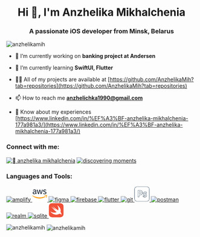 <h1 align="center">Hi 👋, I'm Anzhelika Mikhalchenia</h1>
<h3 align="center">A passionate iOS developer from Minsk, Belarus</h3>

<p align="left"> <img src="https://komarev.com/ghpvc/?username=anzhelikamih&label=Profile%20views&color=0e75b6&style=flat" alt="anzhelikamih" /> </p>

- 🔭 I’m currently working on **banking project at Andersen**

- 🌱 I’m currently learning **SwiftUI, Flutter**

- 👨‍💻 All of my projects are available at [https://github.com/AnzhelikaMih?tab=repositories](https://github.com/AnzhelikaMih?tab=repositories)

- 📫 How to reach me **anzhelichka1990@gmail.com**

- 📄 Know about my experiences [https://www.linkedin.com/in/%EF%A3%BF-anzhelika-mikhalchenia-177a981a3/](https://www.linkedin.com/in/%EF%A3%BF-anzhelika-mikhalchenia-177a981a3/)

<h3 align="left">Connect with me:</h3>
<p align="left">
<a href="https://linkedin.com/in/ anzhelika mikhalchenia" target="blank"><img align="center" src="https://raw.githubusercontent.com/rahuldkjain/github-profile-readme-generator/master/src/images/icons/Social/linked-in-alt.svg" alt=" anzhelika mikhalchenia" height="30" width="40" /></a>
<a href="https://www.youtube.com/c/discovering moments" target="blank"><img align="center" src="https://raw.githubusercontent.com/rahuldkjain/github-profile-readme-generator/master/src/images/icons/Social/youtube.svg" alt="discovering moments" height="30" width="40" /></a>
</p>

<h3 align="left">Languages and Tools:</h3>
<p align="left"> <a href="https://aws.amazon.com/amplify/" target="_blank" rel="noreferrer"> <img src="https://docs.amplify.aws/assets/logo-dark.svg" alt="amplify" width="40" height="40"/> </a> <a href="https://aws.amazon.com" target="_blank" rel="noreferrer"> <img src="https://raw.githubusercontent.com/devicons/devicon/master/icons/amazonwebservices/amazonwebservices-original-wordmark.svg" alt="aws" width="40" height="40"/> </a> <a href="https://www.figma.com/" target="_blank" rel="noreferrer"> <img src="https://www.vectorlogo.zone/logos/figma/figma-icon.svg" alt="figma" width="40" height="40"/> </a> <a href="https://firebase.google.com/" target="_blank" rel="noreferrer"> <img src="https://www.vectorlogo.zone/logos/firebase/firebase-icon.svg" alt="firebase" width="40" height="40"/> </a> <a href="https://flutter.dev" target="_blank" rel="noreferrer"> <img src="https://www.vectorlogo.zone/logos/flutterio/flutterio-icon.svg" alt="flutter" width="40" height="40"/> </a> <a href="https://git-scm.com/" target="_blank" rel="noreferrer"> <img src="https://www.vectorlogo.zone/logos/git-scm/git-scm-icon.svg" alt="git" width="40" height="40"/> </a> <a href="https://www.photoshop.com/en" target="_blank" rel="noreferrer"> <img src="https://raw.githubusercontent.com/devicons/devicon/master/icons/photoshop/photoshop-line.svg" alt="photoshop" width="40" height="40"/> </a> <a href="https://postman.com" target="_blank" rel="noreferrer"> <img src="https://www.vectorlogo.zone/logos/getpostman/getpostman-icon.svg" alt="postman" width="40" height="40"/> </a> <a href="https://realm.io/" target="_blank" rel="noreferrer"> <img src="https://raw.githubusercontent.com/bestofjs/bestofjs-webui/8665e8c267a0215f3159df28b33c365198101df5/public/logos/realm.svg" alt="realm" width="40" height="40"/> </a> <a href="https://www.sqlite.org/" target="_blank" rel="noreferrer"> <img src="https://www.vectorlogo.zone/logos/sqlite/sqlite-icon.svg" alt="sqlite" width="40" height="40"/> </a> <a href="https://developer.apple.com/swift/" target="_blank" rel="noreferrer"> <img src="https://raw.githubusercontent.com/devicons/devicon/master/icons/swift/swift-original.svg" alt="swift" width="40" height="40"/> </a> </p>

<p><img align="left" src="https://github-readme-stats.vercel.app/api/top-langs?username=anzhelikamih&show_icons=true&locale=en&layout=compact" alt="anzhelikamih" /></p>

<p>&nbsp;<img align="center" src="https://github-readme-stats.vercel.app/api?username=anzhelikamih&show_icons=true&locale=en" alt="anzhelikamih" /></p>
